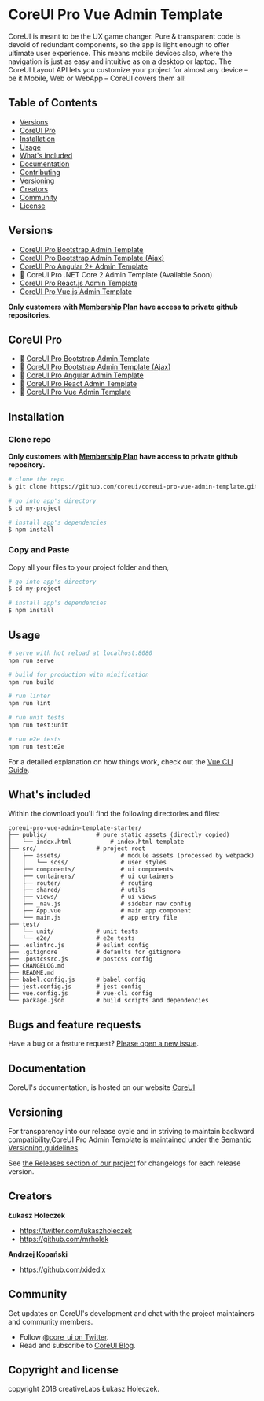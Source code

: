# CoreUI Pro Vue Admin Template

CoreUI is meant to be the UX game changer. Pure & transparent code is devoid of redundant components, so the app is light enough to offer ultimate user experience. This means mobile devices also, where the navigation is just as easy and intuitive as on a desktop or laptop. The CoreUI Layout API lets you customize your project for almost any device – be it Mobile, Web or WebApp – CoreUI covers them all!

## Table of Contents

* [Versions](#versions)
* [CoreUI Pro](#coreui-pro)
* [Installation](#installation)
* [Usage](#usage)
* [What's included](#whats-included)
* [Documentation](#documentation)
* [Contributing](#contributing)
* [Versioning](#versioning)
* [Creators](#creators)
* [Community](#community)
* [License](#license)

## Versions

* [CoreUI Pro Bootstrap Admin Template](https://github.com/coreui/coreui-pro-bootstrap-admin-template)
* [CoreUI Pro Bootstrap Admin Template (Ajax)](https://github.com/coreui/coreui-pro-bootstrap-admin-template-ajax)
* [CoreUI Pro Angular 2+ Admin Template](https://github.com/coreui/coreui-pro-angular-admin-template)
* 🚧 CoreUI Pro .NET Core 2 Admin Template (Available Soon)
* [CoreUI Pro React.js Admin Template](https://github.com/coreui/coreui-pro-react-admin-template)
* [CoreUI Pro Vue.js Admin Template](https://github.com/coreui/coreui-pro-vue-admin-template)

**Only customers with [Membership Plan](https://coreui.io/pro/#buy) have access to private github repositories.**

## CoreUI Pro

* 💪  [CoreUI Pro Bootstrap Admin Template](https://coreui.io/pro/)
* 💪  [CoreUI Pro Bootstrap Admin Template (Ajax)](https://coreui.io/pro/)
* 💪  [CoreUI Pro Angular Admin Template](https://coreui.io/pro/angular)
* 💪  [CoreUI Pro React Admin Template](https://coreui.io/pro/react)
* 💪  [CoreUI Pro Vue Admin Template](https://coreui.io/pro/vue)

## Installation

### Clone repo

**Only customers with [Membership Plan](https://coreui.io/pro/#buy) have access to private github repository.**

``` bash
# clone the repo
$ git clone https://github.com/coreui/coreui-pro-vue-admin-template.git my-project

# go into app's directory
$ cd my-project

# install app's dependencies
$ npm install
```

### Copy and Paste

Copy all your files to your project folder and then,

``` bash
# go into app's directory
$ cd my-project

# install app's dependencies
$ npm install
```

## Usage

``` bash
# serve with hot reload at localhost:8080
npm run serve

# build for production with minification
npm run build

# run linter
npm run lint

# run unit tests
npm run test:unit

# run e2e tests
npm run test:e2e
```

For a detailed explanation on how things work, check out the [Vue CLI Guide](https://cli.vuejs.org/guide/).

## What's included

Within the download you'll find the following directories and files:

```
coreui-pro-vue-admin-template-starter/
├── public/              # pure static assets (directly copied)
│   └── index.html           # index.html template
├── src/                 # project root
│   ├── assets/                 # module assets (processed by webpack)
│   │   └── scss/               # user styles
│   ├── components/             # ui components
│   ├── containers/             # ui containers
│   ├── router/                 # routing
│   ├── shared/                 # utils
│   ├── views/                  # ui views
│   ├── _nav.js                 # sidebar nav config
│   ├── App.vue                 # main app component
│   └── main.js                 # app entry file
├── test/
│   └── unit/            # unit tests
│   └── e2e/             # e2e tests
├── .eslintrc.js         # eslint config
├── .gitignore           # defaults for gitignore
├── .postcssrc.js        # postcss config
├── CHANGELOG.md
├── README.md
├── babel.config.js      # babel config
├── jest.config.js       # jest config
├── vue.config.js        # vue-cli config
└── package.json         # build scripts and dependencies
```

## Bugs and feature requests

Have a bug or a feature request? [Please open a new issue](https://github.com/coreui/coreui-pro-vue-admin-template/issues).

## Documentation

CoreUI's documentation, is hosted on our website [CoreUI](http://coreui.io/)

## Versioning

For transparency into our release cycle and in striving to maintain backward compatibility,CoreUI Pro Admin Template is maintained under [the Semantic Versioning guidelines](http://semver.org/).

See [the Releases section of our project](https://github.com/coreui/coreui-pro-vue-admin-template/releases) for changelogs for each release version.

## Creators

**Łukasz Holeczek**

* <https://twitter.com/lukaszholeczek>
* <https://github.com/mrholek>

**Andrzej Kopański**

* <https://github.com/xidedix>

## Community

Get updates on CoreUI's development and chat with the project maintainers and community members.

- Follow [@core_ui on Twitter](https://twitter.com/core_ui).
- Read and subscribe to [CoreUI Blog](https://coreui.ui/blog/).

## Copyright and license

copyright 2018 creativeLabs Łukasz Holeczek.
